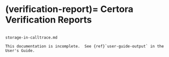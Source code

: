 (verification-report)=
Certora Verification Reports
============================


```{toctree}

storage-in-calltrace.md
```



```{todo}
This documentation is incomplete.  See {ref}`user-guide-output` in the User's Guide.
```

